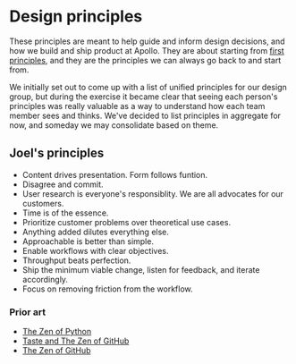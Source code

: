 # Design principles

These principles are meant to help guide and inform design decisions, and how we build and ship product at Apollo. They are about starting from [first principles](https://en.wikipedia.org/wiki/First_principle), and they are the principles we can always go back to and start from.

We initially set out to come up with a list of unified principles for our design group, but during the exercise it became clear that seeing each person's principles was really valuable as a way to understand how each team member sees and thinks. We've decided to list principles in aggregate for now, and someday we may consolidate based on theme.

## Joel's principles

- Content drives presentation. Form follows funtion.
- Disagree and commit.
- User research is everyone's responsiblity. We are all advocates for our customers.
- Time is of the essence.
- Prioritize customer problems over theoretical use cases.
- Anything added dilutes everything else.
- Approachable is better than simple.
- Enable workflows with clear objectives.
- Throughput beats perfection.
- Ship the minimum viable change, listen for feedback, and iterate accordingly.
- Focus on removing friction from the workflow.

### Prior art
- [The Zen of Python](https://legacy.python.org/dev/peps/pep-0020/)
- [Taste and The Zen of GitHub](https://warpspire.com/posts/taste)
- [The Zen of GitHub](https://ben.balter.com/2015/08/12/the-zen-of-github/)
